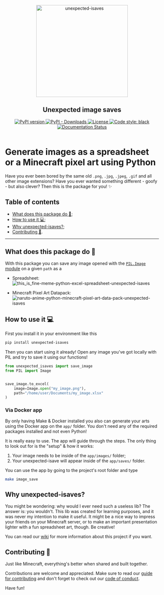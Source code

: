 <div id="header" align="center">
    <img src="https://user-images.githubusercontent.com/42689328/159303554-70eaea67-8840-4889-8683-b54fa7b815cb.png" alt="unexpected-isaves" width=300 />
    <h2> Unexpected image saves </h2>
    <a href="https://badge.fury.io/py/unexpected-isaves">
        <img src="https://badge.fury.io/py/unexpected-isaves.svg" alt="PyPI version"/>
    </a>
    <a href="https://pypi.org/project/unexpected-isaves/">
        <img src="https://img.shields.io/pypi/dm/unexpected-isaves" alt="PyPI - Downloads"/>
    </a>
    <a href="https://github.com/Eric-Mendes/unexpected-isaves/blob/main/LICENSE">
        <img src="https://img.shields.io/badge/license-MIT-blue" alt="License"/>
    </a>
    <a href="https://github.com/psf/black">
        <img src="https://img.shields.io/badge/code%20style-black-000000.svg" alt="Code style: black"/>
    </a>
    <a href="https://unexpected-isaves.readthedocs.io/en/latest/?badge=latest">
        <img src="https://readthedocs.org/projects/unexpected-isaves/badge/?version=latest" alt="Documentation Status"/>
    </a>
</div>
<br/>

<h1> Generate images as a spreadsheet or a Minecraft pixel art using Python </h1>

Have you ever been bored by the same old `.png`, `.jpg`, `.jpeg`, `.gif` and all other image extensions? Have you ever wanted something different - goofy - but also clever? Then this is the package for you! :sparkles:

## Table of contents
- [What does this package do :thinking:](https://github.com/Eric-Mendes/unexpected-isaves#what-does-this-package-do-thinking);
- [How to use it :computer:](https://github.com/Eric-Mendes/unexpected-isaves#how-to-use-it-computer);
- [Why unexpected-isaves?](https://github.com/Eric-Mendes/unexpected-isaves#why-unexpected-isaves);
- [Contributing :pencil:](https://github.com/Eric-Mendes/unexpected-isaves#contributing-pencil).

<hr/>

## What does this package do :thinking:
With this package you can save any image opened with the [`PIL.Image` module](https://pillow.readthedocs.io/en/stable/reference/Image.html) on a given `path` as a
- Spreadsheet:
![this_is_fine-meme-python-excel-spreadsheet-unexpected-isaves](https://user-images.githubusercontent.com/42689328/159305173-7946f75e-999d-479d-8ac6-cd09e89097c0.png)

- Minecraft Pixel Art Datapack:
![naruto-anime-python-minecraft-pixel-art-data-pack-unexpected-isaves](https://user-images.githubusercontent.com/42689328/159305299-12f8086d-0ef4-4e7a-9960-29ad777f8a7f.png)


## How to use it :computer:
First you install it in your environment like this
```bash
pip install unexpected-isaves
```
Then you can start using it already! Open any image you've got locally with PIL and try to save it using our functions!
```python
from unexpected_isaves import save_image
from PIL import Image


save_image.to_excel(
    image=Image.open("my_image.png"),
    path="/home/user/Documents/my_image.xlsx"
)
```
### Via Docker app
By only having Make & Docker installed you also can generate your arts using the Docker app on the `app/` folder. You don't need any of the required packages installed and not even Python!

It is really easy to use. The app will guide through the steps. The only thing to look out for is the "setup" & how it works:
1. Your image needs to be inside of the `app/images/` folder;
2. Your unexpected-isave will appear inside of the `app/saves/` folder.

You can use the app by going to the project's root folder and type
```bash
make image_save
```

## Why unexpected-isaves?
You might be wondering: why would I ever need such a useless lib? The answer is: you wouldn't. This lib was created for learning purposes, and it was never my intention to make it useful. It might be a nice way to impress your friends on your Minecraft server, or to make an important presentation lighter with a fun spreadsheet art, though. Be creative!

You can read our [wiki](https://github.com/Eric-Mendes/unexpected-isaves/wiki) for more information about this project if you want.

## Contributing :pencil:
Just like Minecraft, everything's better when shared and built together.

Contributions are welcome and appreciated. Make sure to read our [guide for contributing](https://github.com/Eric-Mendes/unexpected_isaves/blob/main/CONTRIBUTING.md) and don't forget to check out our [code of conduct](https://github.com/Eric-Mendes/unexpected_isaves/blob/main/CODE_OF_CONDUCT.md).

Have fun!
